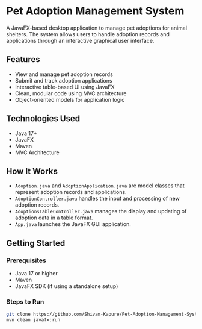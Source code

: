 # Pet Adoption Management System

A JavaFX-based desktop application to manage pet adoptions for animal shelters. The system allows users to handle adoption records and applications through an interactive graphical user interface.

## Features

- View and manage pet adoption records
- Submit and track adoption applications
- Interactive table-based UI using JavaFX
- Clean, modular code using MVC architecture
- Object-oriented models for application logic

## Technologies Used

- Java 17+
- JavaFX
- Maven
- MVC Architecture

## How It Works

- `Adoption.java` and `AdoptionApplication.java` are model classes that represent adoption records and applications.
- `AdoptionController.java` handles the input and processing of new adoption records.
- `AdoptionsTableController.java` manages the display and updating of adoption data in a table format.
- `App.java` launches the JavaFX GUI application.

## Getting Started

### Prerequisites

- Java 17 or higher
- Maven
- JavaFX SDK (if using a standalone setup)

### Steps to Run

```bash
git clone https://github.com/Shivam-Kapure/Pet-Adoption-Management-System.git
mvn clean javafx:run
